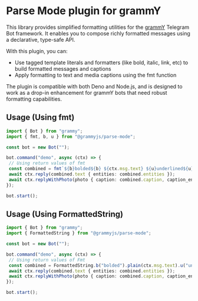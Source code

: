 # Parse Mode plugin for grammY

This library provides simplified formatting utilities for the [grammY](https://grammy.dev) Telegram Bot framework. It enables you to compose richly formatted messages using a declarative, type-safe API.

With this plugin, you can:

- Use tagged template literals and formatters (like bold, italic, link, etc) to build formatted messages and captions
- Apply formatting to text and media captions using the fmt function

The plugin is compatible with both Deno and Node.js, and is designed to work as a drop-in enhancement for grammY bots that need robust formatting capabilities.

## Usage (Using fmt)

```ts
import { Bot } from "grammy";
import { fmt, b, u } from "@grammyjs/parse-mode";

const bot = new Bot("");

bot.command("demo", async (ctx) => {
 // Using return values of fmt
 const combined = fmt`${b}bolded${b} ${ctx.msg.text} ${u}underlined${u}`;
 await ctx.reply(combined.text { entities: combined.entities });
 await ctx.replyWithPhoto(photo { caption: combined.caption, caption_entities: combined.caption_entities });
});

bot.start();
```

## Usage (Using FormattedString)

```ts
import { Bot } from "grammy";
import { FormattedString } from "@grammyjs/parse-mode";

const bot = new Bot("");

bot.command("demo", async (ctx) => {
 // Using return values of Fmt
 const combined = FormattedString.b("bolded").plain(ctx.msg.text).u("underlined");
 await ctx.reply(combined.text { entities: combined.entities });
 await ctx.replyWithPhoto(photo { caption: combined.caption, caption_entities: combined.caption_entities });
});

bot.start();
```
